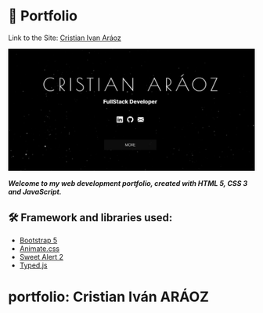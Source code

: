 # 💼 Portfolio

Link to the Site: [Cristian Ivan Aráoz](https://crisaraoz.github.io/portfolioCA/)

![cristian Araoz (1)](./img/og-image.jpg)

***Welcome to my web development portfolio, created with HTML 5, CSS 3 and JavaScript.***

## 🛠️ Framework and libraries used:
- [Bootstrap 5](https://getbootstrap.com/docs/5.0/getting-started/introduction/)
- [Animate.css](https://animate.style/)
- [Sweet Alert 2](https://sweetalert2.github.io/)
- [Typed.js](https://mattboldt.com/demos/typed-js/)

# portfolio: Cristian Iván ARÁOZ
